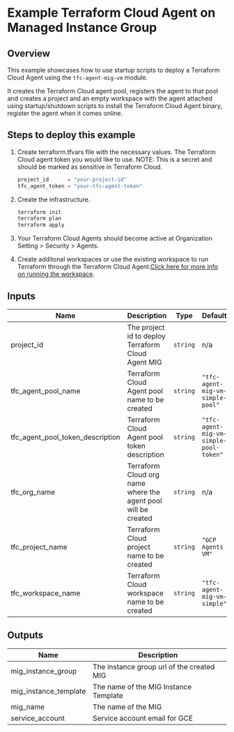 # Example Terraform Cloud Agent on Managed Instance Group

## Overview

This example showcases how to use startup scripts to deploy a Terraform Cloud Agent using the `tfc-agent-mig-vm` module.

It creates the Terraform Cloud agent pool, registers the agent to that pool and creates a project and an empty workspace with the agent attached using startup/shutdown scripts to install the Terraform Cloud Agent binary, register the agent when it comes online.

## Steps to deploy this example

1. Create terraform.tfvars file with the necessary values. The Terraform Cloud agent token you would like to use. NOTE: This is a secret and should be marked as sensitive in Terraform Cloud.

    ```tf
    project_id      = "your-project-id"
    tfc_agent_token = "your-tfc-agent-token"
    ```

1. Create the infrastructure.

    ```sh
    terraform init
    terraform plan
    terraform apply
    ```

1. Your Terraform Cloud Agents should become active at Organization Setting > Security > Agents.

1. Create additonal workspaces or use the existing workspace to run Terraform through the Terraform Cloud Agent.[Click here for more info on running the workspace](https://registry.terraform.io/providers/hashicorp/tfe/latest/docs/resources/workspace_run#example-usage).

<!-- BEGINNING OF PRE-COMMIT-TERRAFORM DOCS HOOK -->
## Inputs

| Name | Description | Type | Default | Required |
|------|-------------|------|---------|:--------:|
| project\_id | The project id to deploy Terraform Cloud Agent MIG | `string` | n/a | yes |
| tfc\_agent\_pool\_name | Terraform Cloud Agent pool name to be created | `string` | `"tfc-agent-mig-vm-simple-pool"` | no |
| tfc\_agent\_pool\_token\_description | Terraform Cloud Agent pool token description | `string` | `"tfc-agent-mig-vm-simple-pool-token"` | no |
| tfc\_org\_name | Terraform Cloud org name where the agent pool will be created | `string` | n/a | yes |
| tfc\_project\_name | Terraform Cloud project name to be created | `string` | `"GCP Agents VM"` | no |
| tfc\_workspace\_name | Terraform Cloud workspace name to be created | `string` | `"tfc-agent-mig-vm-simple"` | no |

## Outputs

| Name | Description |
|------|-------------|
| mig\_instance\_group | The instance group url of the created MIG |
| mig\_instance\_template | The name of the MIG Instance Template |
| mig\_name | The name of the MIG |
| service\_account | Service account email for GCE |

 <!-- END OF PRE-COMMIT-TERRAFORM DOCS HOOK -->
